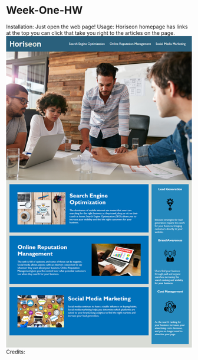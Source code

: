 # Week-One-HW
Installation:
Just open the web page!
Usage:
Horiseon homepage has links at the top you can click that take you right to the articles on the page.
![alt="Screen shot of site](/week1/assets/images/working_site_SC.png)
Credits:
